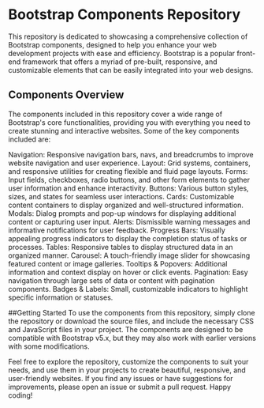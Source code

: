# Bootstrap Components Repository
This repository is dedicated to showcasing a comprehensive collection of Bootstrap components, designed to help you enhance your web development projects with ease and efficiency. Bootstrap is a popular front-end framework that offers a myriad of pre-built, responsive, and customizable elements that can be easily integrated into your web designs.

## Components Overview
The components included in this repository cover a wide range of Bootstrap's core functionalities, providing you with everything you need to create stunning and interactive websites. Some of the key components included are:

Navigation: Responsive navigation bars, navs, and breadcrumbs to improve website navigation and user experience.
Layout: Grid systems, containers, and responsive utilities for creating flexible and fluid page layouts.
Forms: Input fields, checkboxes, radio buttons, and other form elements to gather user information and enhance interactivity.
Buttons: Various button styles, sizes, and states for seamless user interactions.
Cards: Customizable content containers to display organized and well-structured information.
Modals: Dialog prompts and pop-up windows for displaying additional content or capturing user input.
Alerts: Dismissible warning messages and informative notifications for user feedback.
Progress Bars: Visually appealing progress indicators to display the completion status of tasks or processes.
Tables: Responsive tables to display structured data in an organized manner.
Carousel: A touch-friendly image slider for showcasing featured content or image galleries.
Tooltips & Popovers: Additional information and context display on hover or click events.
Pagination: Easy navigation through large sets of data or content with pagination components.
Badges & Labels: Small, customizable indicators to highlight specific information or statuses.

##Getting Started
To use the components from this repository, simply clone the repository or download the source files, and include the necessary CSS and JavaScript files in your project. The components are designed to be compatible with Bootstrap v5.x, but they may also work with earlier versions with some modifications.

Feel free to explore the repository, customize the components to suit your needs, and use them in your projects to create beautiful, responsive, and user-friendly websites. If you find any issues or have suggestions for improvements, please open an issue or submit a pull request. Happy coding!

